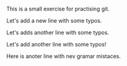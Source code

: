 This is a small exercise for practising git.

Let's add a new line with some typos.

Let's adds another line with some typos.

Let's add another line with some typos!

Here is anoter line with nev gramar mistaces.